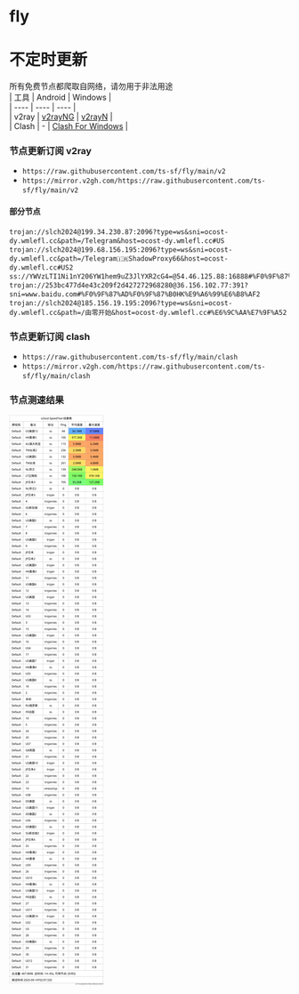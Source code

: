 # fly
# 不定时更新
所有免费节点都爬取自网络，请勿用于非法用途  
|  工具  | Android  | Windows  |  
|  ----  | ----   | ----  |  
| v2ray  | [v2rayNG](https://github.com/2dust/v2rayNG/releases) | [v2rayN](https://github.com/2dust/v2rayN/releases) |  
| Clash  | - | [Clash For Windows](https://github.com/2dust/clashN/releases) | 
  
### 节点更新订阅  v2ray
- `https://raw.githubusercontent.com/ts-sf/fly/main/v2`  
- `https://mirror.v2gh.com/https://raw.githubusercontent.com/ts-sf/fly/main/v2`  

#### 部分节点  
``` 
trojan://slch2024@199.34.230.87:2096?type=ws&sni=ocost-dy.wmlefl.cc&path=/Telegram&host=ocost-dy.wmlefl.cc#US
trojan://slch2024@199.68.156.195:2096?type=ws&sni=ocost-dy.wmlefl.cc&path=/Telegram🇮🇷ShadowProxy66&host=ocost-dy.wmlefl.cc#US2
ss://YWVzLTI1Ni1nY206YW1hem9uZ3JlYXR2cG4=@54.46.125.88:16888#%F0%9F%87%AD%F0%9F%87%B0HK%E9%A6%99%E6%B8%AF
trojan://253bc477d4e43c209f2d427272968280@36.156.102.77:391?sni=www.baidu.com#%F0%9F%87%AD%F0%9F%87%B0HK%E9%A6%99%E6%B8%AF2
trojan://slch2024@185.156.19.195:2096?type=ws&sni=ocost-dy.wmlefl.cc&path=/由零开始&host=ocost-dy.wmlefl.cc#%E6%9C%AA%E7%9F%A52
```
### 节点更新订阅  clash
- `https://raw.githubusercontent.com/ts-sf/fly/main/clash`  
- `https://mirror.v2gh.com/https://raw.githubusercontent.com/ts-sf/fly/main/clash`  

### 节点测速结果
![image](traffic.png)
